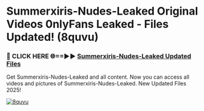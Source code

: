 # Summerxiris-Nudes-Leaked Original Videos 0nlyFans Leaked - Files Updated! (8quvu)

<h3>🔴 CLICK HERE 🌐==►► <a href="https://tinyurl.com/yc6ubb5a" rel="nofollow">Summerxiris-Nudes-Leaked Updated Files</a></h3>

Get Summerxiris-Nudes-Leaked and all content. Now you can access all videos and pictures of Summerxiris-Nudes-Leaked. New Updated Files 2025!

[![8quvu](https://i.imgur.com/7eu0CRL.gif)](https://tinyurl.com/yc6ubb5a)
